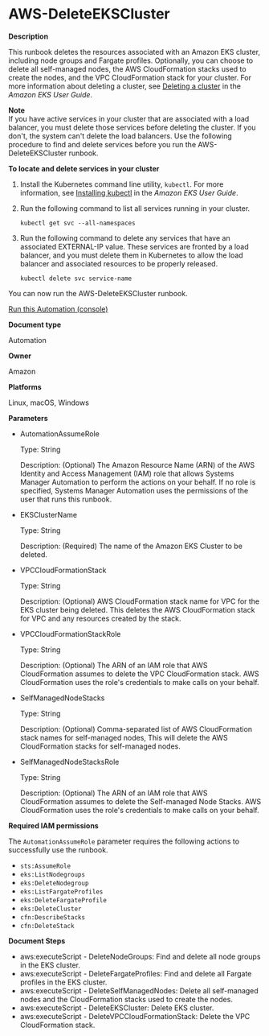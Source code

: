 # AWS\-DeleteEKSCluster<a name="automation-aws-deleteekscluster"></a>

**Description**

This runbook deletes the resources associated with an Amazon EKS cluster, including node groups and Fargate profiles\. Optionally, you can choose to delete all self\-managed nodes, the AWS CloudFormation stacks used to create the nodes, and the VPC CloudFormation stack for your cluster\. For more information about deleting a cluster, see [Deleting a cluster](https://docs.aws.amazon.com/eks/latest/userguide/delete-cluster.html) in the *Amazon EKS User Guide*\. 

**Note**  
If you have active services in your cluster that are associated with a load balancer, you must delete those services before deleting the cluster\. If you don't, the system can't delete the load balancers\. Use the following procedure to find and delete services before you run the AWS\-DeleteEKSCluster runbook\.

**To locate and delete services in your cluster**

1. Install the Kubernetes command line utility, `kubectl`\. For more information, see [Installing kubectl](https://docs.aws.amazon.com/eks/latest/userguide/install-kubectl.html) in the *Amazon EKS User Guide*\.

1. Run the following command to list all services running in your cluster\.

   ```
   kubectl get svc --all-namespaces
   ```

1. Run the following command to delete any services that have an associated EXTERNAL\-IP value\. These services are fronted by a load balancer, and you must delete them in Kubernetes to allow the load balancer and associated resources to be properly released\.

   ```
   kubectl delete svc service-name
   ```

You can now run the AWS\-DeleteEKSCluster runbook\.

[Run this Automation \(console\)](https://console.aws.amazon.com/systems-manager/automation/execute/AWS-DeleteEKSCluster)

**Document type**

Automation

**Owner**

Amazon

**Platforms**

Linux, macOS, Windows

**Parameters**
+ AutomationAssumeRole

  Type: String

  Description: \(Optional\) The Amazon Resource Name \(ARN\) of the AWS Identity and Access Management \(IAM\) role that allows Systems Manager Automation to perform the actions on your behalf\. If no role is specified, Systems Manager Automation uses the permissions of the user that runs this runbook\.
+ EKSClusterName

  Type: String

  Description: \(Required\) The name of the Amazon EKS Cluster to be deleted\.
+ VPCCloudFormationStack

  Type: String

  Description: \(Optional\) AWS CloudFormation stack name for VPC for the EKS cluster being deleted\. This deletes the AWS CloudFormation stack for VPC and any resources created by the stack\.
+ VPCCloudFormationStackRole

  Type: String

  Description: \(Optional\) The ARN of an IAM role that AWS CloudFormation assumes to delete the VPC CloudFormation stack\. AWS CloudFormation uses the role's credentials to make calls on your behalf\.
+ SelfManagedNodeStacks

  Type: String

  Description: \(Optional\) Comma\-separated list of AWS CloudFormation stack names for self\-managed nodes, This will delete the AWS CloudFormation stacks for self\-managed nodes\.
+ SelfManagedNodeStacksRole

  Type: String

  Description: \(Optional\) The ARN of an IAM role that AWS CloudFormation assumes to delete the Self\-managed Node Stacks\. AWS CloudFormation uses the role's credentials to make calls on your behalf\.

**Required IAM permissions**

The `AutomationAssumeRole` parameter requires the following actions to successfully use the runbook\.
+ `sts:AssumeRole`
+ `eks:ListNodegroups`
+ `eks:DeleteNodegroup`
+ `eks:ListFargateProfiles`
+ `eks:DeleteFargateProfile`
+ `eks:DeleteCluster`
+ `cfn:DescribeStacks`
+ `cfn:DeleteStack`

**Document Steps**
+ aws:executeScript \- DeleteNodeGroups: Find and delete all node groups in the EKS cluster\.
+ aws:executeScript \- DeleteFargateProfiles: Find and delete all Fargate profiles in the EKS cluster\.
+ aws:executeScript \- DeleteSelfManagedNodes: Delete all self\-managed nodes and the CloudFormation stacks used to create the nodes\.
+ aws:executeScript \- DeleteEKSCluster: Delete EKS cluster\.
+ aws:executeScript \- DeleteVPCCloudFormationStack: Delete the VPC CloudFormation stack\.